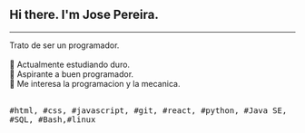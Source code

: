 ## Hi there. I'm Jose Pereira.

---
<p> <img scr= ./optimus.gif aling="right" width="15%"/
<samp>
  <br>Trato de ser un programador.
  <br>
  <br>🔹 Actualmente estudiando duro.
  <br>🔹 Aspirante a buen programador. 
  <br>🔹 Me interesa la programacion y la mecanica.
</samp>
  <br>
  <br>
  <p aling="center">
    <samp>
    #html, #css, #javascript, #git, #react, #python, #Java SE, #SQL, #Bash,#linux 
    </samp>
  </br>
</p>

